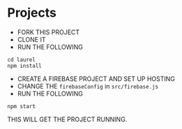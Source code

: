 # Projects

- FORK THIS PROJECT
- CLONE IT
- RUN THE FOLLOWING
```
cd laurel
npm install
```
- CREATE A FIREBASE PROJECT AND SET UP HOSTING
- CHANGE THE `firebaseConfig` in `src/firebase.js`
- RUN THE FOLLOWING
```
npm start
```

THIS WILL GET THE PROJECT RUNNING.
